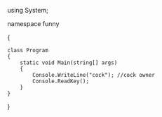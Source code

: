 using System;

namespace funny

{
   
    class Program
    {
        static void Main(string[] args)
        {
            Console.WriteLine("cock"); //cock owner
            Console.ReadKey(); 
        }
    }
}
